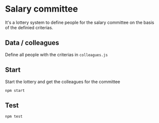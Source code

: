 # Salary committee

It's a lottery system to define people for the salary committee on the basis of the definied criterias.


## Data / colleagues

Define all people with the criterias in `colleagues.js` 

## Start

Start the lottery and get the colleagues for the committee

```
npm start
```

## Test 
```
npm test
```
